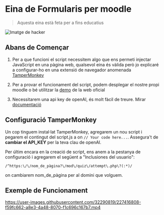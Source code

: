# Eina de Formularis per moodle

> Aquesta eina està feta per a fins educatius

![Imatge de hacker](https://ep01.epimg.net/verne/imagenes/2019/03/12/articulo/1552381701_907806_1552384878_noticia_normal.jpg)

## Abans de Començar
1. Per a que funcioni el script necessitem algo que ens permeti injectar JavaScript en una pàgina web, qualsevol eina és vàlida però jo explicaré a configurar-ho en una extensió de navegador anomenada [TamperMonkey](https://www.tampermonkey.net/)

2. Per a provar el funcionament del script, podem desplegar el nostre propi moodle o bé utilitzar la [demo](https://sandbox311.moodledemo.net/) de la web oficial

3. Necessitarem una api key de openAI, és molt fàcil de treure. Mirar [documentació](https://platform.openai.com/docs/api-reference)

## Configuració TamperMonkey
Un cop tinguem instal·lat TamperMonkey, agregarem un nou script i pegarem el contingut del script.js a on `// Your code here...`. Assegura't de **cambiar el API_KEY** per la teva clau de openAI.

Per últim encara en la creació de script, ens anem a la pestanya de configuració i agregarem el següent a "Inclusiones del usuario": 

`/^https:\/\/nom_de_pàgina?\/mod\/quiz\/attempt\.php\?(:*)/`

on cambiarem nom_de_pàgina per al domini que volguem.

## Exemple de Funcionament

https://user-images.githubusercontent.com/32290819/227416808-f59fc662-a8e3-4a48-8070-f1c696c167b7.mp4
